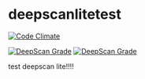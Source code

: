 # deepscanlitetest
[![Code Climate](https://codeclimate.com/github/codeclimate/codeclimate/badges/gpa.svg)](https://codeclimate.com/github/codeclimate/codeclimate)

[![DeepScan Grade](http://172.21.110.27:5012/api/projects/21/branches/20/badge/grade.svg)](http://172.21.110.27:5012/dashboard/#view=project&pid=21&bid=20)
<a href="http://172.21.110.27:5012/dashboard/#view=project&pid=21&bid=20"><img src="http://172.21.110.27:5012/api/projects/21/branches/20/badge/grade.svg" alt="DeepScan Grade"></a>

test deepscan lite!!!!
